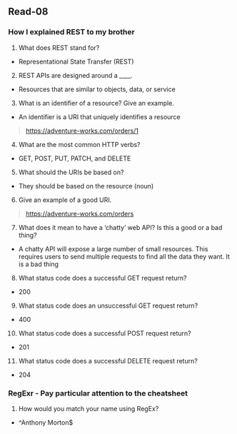 ## Read-08

### How I explained REST to my brother
1. What does REST stand for?
- Representational State Transfer (REST)
2. REST APIs are designed around a ____.
- Resources that are similar to objects, data, or service
3. What is an identifier of a resource? Give an example.
- An identifier is a URI that uniquely identifies a resource
> https://adventure-works.com/orders/1
4. What are the most common HTTP verbs?
- GET, POST, PUT, PATCH, and DELETE
5. What should the URIs be based on?
- They should be based on the resource (noun)
6. Give an example of a good URI.
>https://adventure-works.com/orders
7. What does it mean to have a ‘chatty’ web API? Is this a good or a bad thing?
- A chatty API will expose a large number of small resources. This requires users to send multiple requests to find all the data they want. It is a bad thing
8. What status code does a successful GET request return?
- 200
9. What status code does an unsuccessful GET request return?
- 400
10. What status code does a successful POST request return?
- 201
11. What status code does a successful DELETE request return?
- 204

### RegExr - Pay particular attention to the cheatsheet
1. How would you match your name using RegEx?
- ^Anthony Morton$
